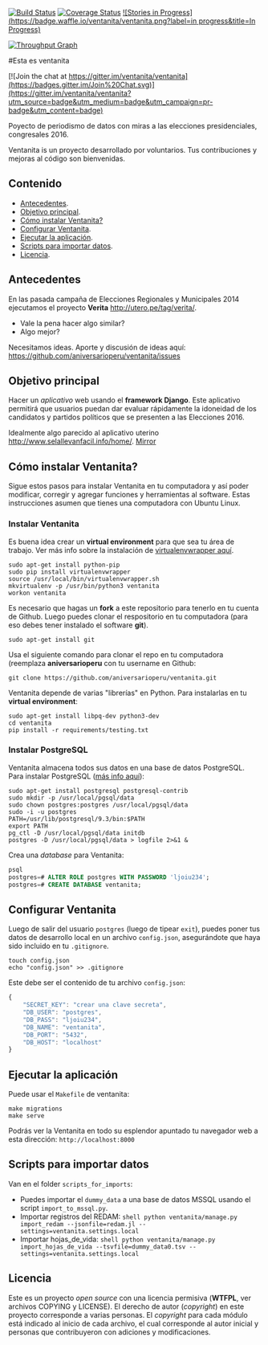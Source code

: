 [![Build Status](https://travis-ci.org/ventanita/ventanita.svg?branch=master)](https://travis-ci.org/ventanita/ventanita)
[![Coverage Status](https://coveralls.io/repos/ventanita/ventanita/badge.svg)](https://coveralls.io/r/ventanita/ventanita)
[![Stories in Progress](https://badge.waffle.io/ventanita/ventanita.png?label=in progress&title=In Progress)](https://waffle.io/ventanita/ventanita)

[![Throughput Graph](https://graphs.waffle.io/ventanita/ventanita/throughput.svg)](https://waffle.io/ventanita/ventanita/metrics)

#Esta es ventanita

[![Join the chat at https://gitter.im/ventanita/ventanita](https://badges.gitter.im/Join%20Chat.svg)](https://gitter.im/ventanita/ventanita?utm_source=badge&utm_medium=badge&utm_campaign=pr-badge&utm_content=badge)

Poyecto de periodismo de datos con miras a las elecciones presidenciales,
congresales 2016.

Ventanita is un proyecto desarrollado por voluntarios. Tus contribuciones y mejoras
al código son bienvenidas.

## Contenido
* [Antecedentes](#antecedentes).
* [Objetivo principal](#objetivo-principal).
* [Cómo instalar Ventanita?](#cómo-instalar-ventanita)
* [Configurar Ventanita](#configurar-ventanita).
* [Ejecutar la aplicación](#ejecutar-la-aplicación).
* [Scripts para importar datos](#scripts-para-importar-datos).
* [Licencia](#licencia).

## Antecedentes
En las pasada campaña de Elecciones Regionales y Municipales 2014 ejecutamos el
proyecto **Verita** <http://utero.pe/tag/verita/>.

* Vale la pena hacer algo similar?
* Algo mejor?

Necesitamos ideas. Aporte y discusión de ideas aquí:
<https://github.com/aniversarioperu/ventanita/issues>

## Objetivo principal
Hacer un *aplicativo* web usando el **framework Django**. Este aplicativo permitirá 
que usuarios puedan dar evaluar rápidamente la idoneidad de los candidatos y
partidos políticos que se presenten a las Elecciones 2016.

Idealmente algo parecido al aplicativo uterino <http://www.selallevanfacil.info/home/>. [Mirror](https://web.archive.org/web/20131125011350/http://www.selallevanfacil.info/home/)


## Cómo instalar Ventanita?
Sigue estos pasos para instalar Ventanita en tu computadora y así poder modificar, corregir y agregar
funciones y herramientas al software. Estas instrucciones asumen que tienes una computadora con 
Ubuntu Linux.

### Instalar Ventanita
Es buena idea crear un **virtual environment** para que sea tu área de trabajo. Ver más info sobre
la instalación de [virtualenvwrapper aquí](https://virtualenvwrapper.readthedocs.org/en/latest/).

```shell
sudo apt-get install python-pip
sudo pip install virtualenvwrapper
source /usr/local/bin/virtualenvwrapper.sh
mkvirtualenv -p /usr/bin/python3 ventanita
workon ventanita
```

Es necesario que hagas un **fork** a este repositorio para tenerlo en tu cuenta de Github. Luego 
puedes clonar el respositorio en tu computadora (para eso debes tener instalado el software **git**).

```shell
sudo apt-get install git
```

Usa el siguiente comando para clonar el repo en tu computadora (reemplaza **aniversarioperu** con
tu username en Github:

```shell
git clone https://github.com/aniversarioperu/ventanita.git
```

Ventanita depende de varias "librerías" en Python. Para instalarlas en tu **virtual environment**:
```shell
sudo apt-get install libpq-dev python3-dev
cd ventanita
pip install -r requirements/testing.txt
```

### Instalar PostgreSQL
Ventanita almacena todos sus datos en una base de datos PostgreSQL. 
Para instalar PostgreSQL ([más info aquí](http://www.postgresql.org/docs/9.3/static/creating-cluster.html)):

```shell
sudo apt-get install postgresql postgresql-contrib
sudo mkdir -p /usr/local/pgsql/data
sudo chown postgres:postgres /usr/local/pgsql/data
sudo -i -u postgres
PATH=/usr/lib/postgresql/9.3/bin:$PATH
export PATH
pg_ctl -D /usr/local/pgsql/data initdb
postgres -D /usr/local/pgsql/data > logfile 2>&1 &
```

Crea una *database* para Ventanita:
```sql
psql
postgres=# ALTER ROLE postgres WITH PASSWORD 'ljoiu234';
postgres=# CREATE DATABASE ventanita;
```

## Configurar Ventanita
Luego de salir del usuario ``postgres`` (luego de tipear ``exit``), puedes poner tus datos de
desarrollo local en un archivo ``config.json``, asegurándote que haya sido incluido en tu
``.gitignore``.

```shell
touch config.json
echo "config.json" >> .gitignore
```

Este debe ser el contenido de tu archivo ``config.json``:

```javascript
{
    "SECRET_KEY": "crear una clave secreta",
    "DB_USER": "postgres",
    "DB_PASS": "ljoiu234",
    "DB_NAME": "ventanita",
    "DB_PORT": "5432",
    "DB_HOST": "localhost"
}
```

## Ejecutar la aplicación
Puede usar el ``Makefile`` de ventanita:

```shell
make migrations
make serve
```

Podrás ver la Ventanita en todo su esplendor apuntado tu navegador web a esta dirección:
``http://localhost:8000``

## Scripts para importar datos
Van en el folder ``scripts_for_imports``:

* Puedes importar el ``dummy_data`` a una base de datos MSSQL usando el script
  ``import_to_mssql.py``.
* Importar registros del REDAM: 
``shell
    python ventanita/manage.py import_redam --jsonfile=redam.jl --settings=ventanita.settings.local
``
* Importar hojas_de_vida: 
``shell
    python ventanita/manage.py import_hojas_de_vida --tsvfile=dummy_data0.tsv --settings=ventanita.settings.local
``
  
## Licencia
Este es un proyecto *open source* con una licencia permisiva (**WTFPL**, ver archivos
COPYING y LICENSE).
El derecho de autor (*copyright*) en este proyecto corresponde a varias personas.
El *copyright* para cada módulo está indicado al inicio de cada archivo, el cual
corresponde al autor inicial y personas que contribuyeron con adiciones y modificaciones.
